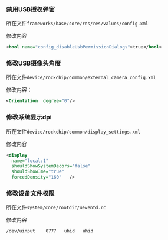 ###  禁用USB授权弹窗

所在文件`frameworks/base/core/res/res/values/config.xml`

修改内容

```xml
<bool name="config_disableUsbPermissionDialogs">true</bool>
```

### 修改USB摄像头角度

所在文件`device/rockchip/common/external_camera_config.xml`

修改内容：

```xml
<Orientation  degree="0"/>
```

### 修改系统显示dpi

所在文件`device/rockchip/common/display_settings.xml`

修改内容

```xml
<display
  name="local:1"
  shouldShowSystemDecors="false"
  shouldShowIme="true"
  forcedDensity="160"	/>
```

### 修改设备文件权限

所在文件`system/core/rootdir/ueventd.rc`

修改内容

```
/dev/uinput    0777   uhid   uhid
```









